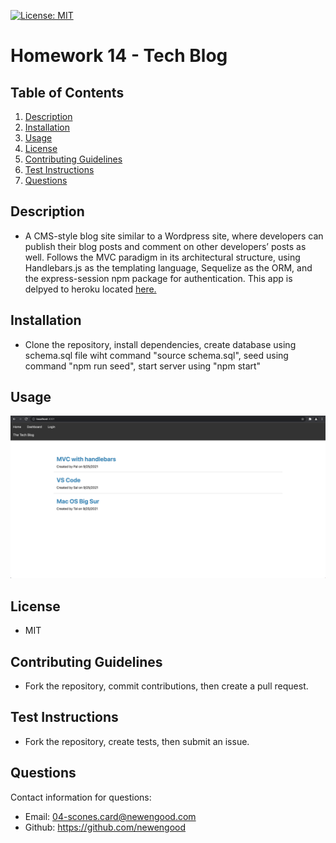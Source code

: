 [![License: MIT](https://img.shields.io/badge/License-MIT-yellow.svg)](https://opensource.org/licenses/MIT)
# Homework 14 - Tech Blog

## Table of Contents
  
1. [Description](#description)
2. [Installation](#installation)
3. [Usage](#usage)
4. [License](#license)
5. [Contributing Guidelines](#contributing-guidelines)
6. [Test Instructions](#test-instructions)
7. [Questions](#questions)
  
## Description

*  A CMS-style blog site similar to a Wordpress site, where developers can publish their blog posts and comment on other developers’ posts as well. Follows the MVC paradigm in its architectural structure, using Handlebars.js as the templating language, Sequelize as the ORM, and the express-session npm package for authentication. This app is delpyed to heroku located [here.](https://lit-forest-36703.herokuapp.com/)

## Installation

* Clone the repository, install dependencies, create database using schema.sql file wiht command "source schema.sql", seed using command "npm run seed", start server using "npm start"

## Usage

![usage](./images/usage.png)

## License
  
* MIT
  
## Contributing Guidelines

* Fork the repository, commit contributions, then create a pull request.

## Test Instructions

* Fork the repository, create tests, then submit an issue. 
  
## Questions

Contact information for questions:

* Email: 04-scones.card@newengood.com
* Github: https://github.com/newengood
  
  
